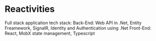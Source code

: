 # Reactivities

Full stack application tech stack:
Back-End: Web API in .Net, Entity Freamework, SignalR, Identity and Authentication using .Net
Front-End: React, MobX state management, Typescript
